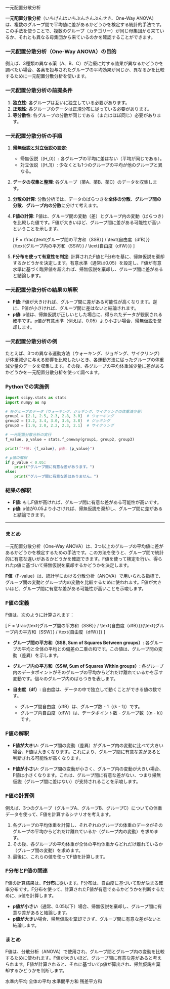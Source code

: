 一元配置分散分析


**一元配置分散分析**（いちげんはいちぶんさんぶんせき、One-Way ANOVA）は、複数のグループ間で平均値に差があるかどうかを検定する統計的手法です。この手法を使うことで、複数のグループ（カテゴリー）が同じ母集団から来ているか、それとも異なる母集団から来ているのかを確認することができます。

### 一元配置分散分析（One-Way ANOVA）の目的
例えば、3種類の異なる薬（A、B、C）が治療に対する効果が異なるかどうかを調べたい場合、各薬を投与されたグループの平均効果が同じか、異なるかを比較するために一元配置分散分析を使います。

### 一元配置分散分析の前提条件
1. **独立性**: 各グループは互いに独立している必要があります。
2. **正規性**: 各グループのデータは正規分布に従っている必要があります。
3. **等分散性**: 各グループの分散が同じである（またはほぼ同じ）必要があります。

### 一元配置分散分析の手順

1. **帰無仮説と対立仮説の設定**:
   - 帰無仮説（\(H_0\)）: 各グループの平均に差はない（平均が同じである）。
   - 対立仮説（\(H_1\)）: 少なくとも1つのグループの平均が他のグループと異なる。

2. **データの収集と整理**:
   各グループ（薬A、薬B、薬C）のデータを収集します。

3. **分散の計算**:
   分散分析では、データのばらつきを**全体の分散**、**グループ間の分散**、**グループ内の分散**に分けて考えます。

4. **F値の計算**:
   F値は、グループ間の変動（差）とグループ内の変動（ばらつき）を比較した値です。F値が大きいほど、グループ間に差がある可能性が高いということを示します。

   \[
   F = \frac{\text{グループ間の平方和（SSB）} / \text{自由度（dfB）}}{\text{グループ内の平方和（SSW）} / \text{自由度（dfW）}}
   \]

5. **F分布を使って有意性を判定**:
   計算されたF値とF分布を基に、帰無仮説を棄却するかどうかを決定します。有意水準（通常は0.05）を設定し、F値が有意水準に基づく臨界値を超えれば、帰無仮説を棄却し、グループ間に差があると結論します。

### 一元配置分散分析の結果の解釈

- **F値**: F値が大きければ、グループ間に差がある可能性が高くなります。逆に、F値が小さければ、グループ間に差はないと結論されます。
- **p値**: p値は、帰無仮説が正しいとした場合に、得られたデータが観察される確率です。p値が有意水準（例えば、0.05）より小さい場合、帰無仮説を棄却します。

### 一元配置分散分析の例

たとえば、3つの異なる運動方法（ウォーキング、ジョギング、サイクリング）が体重減少に与える影響を比較したいとき、各運動方法に従ったグループの体重減少量のデータを収集します。その後、各グループの平均体重減少量に差があるかどうかを一元配置分散分析を使って調べます。

### Pythonでの実施例

```python
import scipy.stats as stats
import numpy as np

# 各グループのデータ（ウォーキング、ジョギング、サイクリングの体重減少量）
group1 = [2.1, 2.5, 2.3, 2.8, 3.0]  # ウォーキング
group2 = [3.2, 3.4, 3.0, 3.6, 3.8]  # ジョギング
group3 = [1.9, 2.0, 2.2, 2.3, 2.1]  # サイクリング

# 一元配置分散分析の実行
f_value, p_value = stats.f_oneway(group1, group2, group3)

print(f"F値: {f_value}, p値: {p_value}")

# p値の解釈
if p_value < 0.05:
    print("グループ間に有意な差があります。")
else:
    print("グループ間に有意な差はありません。")
```

### 結果の解釈

- **F値**: もしF値が高ければ、グループ間に有意な差がある可能性が高いです。
- **p値**: p値が0.05より小さければ、帰無仮説を棄却し、グループ間に差があると結論できます。

---

### まとめ

一元配置分散分析（One-Way ANOVA）は、3つ以上のグループの平均値に差があるかどうかを検定するための手法です。この方法を使うと、グループ間で統計的に有意な違いがあるかどうかを確認できます。F値を使って検定を行い、得られたp値に基づいて帰無仮説を棄却するかどうかを決定します。









**F値**（F-value）は、統計学における分散分析（ANOVA）で用いられる指標で、グループ間の変動とグループ内の変動を比較するために使われます。F値が大きいほど、グループ間に有意な差がある可能性が高いことを示唆します。

### F値の定義
F値は、次のように計算されます：

\[
F = \frac{\text{グループ間の平方和（SSB）} / \text{自由度（dfB）}}{\text{グループ内の平方和（SSW）} / \text{自由度（dfW）}}
\]

- **グループ間の平方和（SSB, Sum of Squares Between groups）**: 各グループの平均と全体の平均との偏差の二乗の和です。この値は、グループ間の変動（差異）を示します。
  
- **グループ内の平方和（SSW, Sum of Squares Within groups）**: 各グループ内のデータポイントがそのグループの平均からどれだけ離れているかを示す変動です。個々のグループ内のばらつきを表します。

- **自由度（df）**: 自由度は、データの中で独立して動くことができる値の数です。
  - グループ間自由度（dfB）は、グループ数 - 1（\(k - 1\)）です。
  - グループ内自由度（dfW）は、データポイント数 - グループ数（\(n - k\)）です。

### F値の解釈

- **F値が大きい**: グループ間の変動（差異）がグループ内の変動に比べて大きい場合、F値は大きくなります。これにより、グループ間に有意な差があると判断される可能性が高くなります。

- **F値が小さい**: グループ間の変動が小さく、グループ内の変動が大きい場合、F値は小さくなります。これは、グループ間に有意な差がない、つまり帰無仮説（グループ間に差はない）が支持されることを示唆します。

### F値の計算例

例えば、3つのグループ（グループA、グループB、グループC）についての体重データを使って、F値を計算するシナリオを考えます。

1. 各グループの平均体重を計算し、それぞれのグループの体重のデータがそのグループの平均からどれだけ離れているか（グループ内の変動）を求めます。
2. その後、各グループの平均体重が全体の平均体重からどれだけ離れているか（グループ間の変動）を求めます。
3. 最後に、これらの値を使ってF値を計算します。

### F分布とF値の関連

F値の計算結果は、**F分布**に従います。F分布は、自由度に基づいて形が決まる確率分布です。F分布を使って、計算されたF値が有意であるかどうかを判断するために、p値を計算します。

- **p値が小さい**（通常、0.05以下）場合、帰無仮説を棄却し、グループ間に有意な差があると結論します。
- **p値が大きい**場合、帰無仮説を棄却できず、グループ間に有意な差がないと結論します。

### まとめ

F値は、分散分析（ANOVA）で使用され、グループ間とグループ内の変動を比較するために使われます。F値が大きいほど、グループ間に有意な差があると考えられます。F値が計算されると、それに基づいてp値が算出され、帰無仮説を棄却するかどうかを判断します。




水準内平均
全体の平均
水準間平方和
残差平方和









